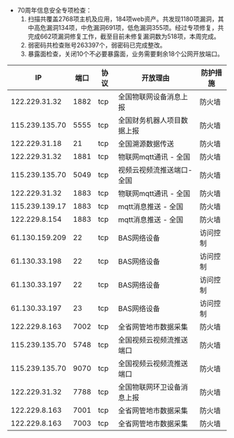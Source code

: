 
- 70周年信息安全专项检查：
  1. 扫描共覆盖2768项主机及应用，184项web资产。共发现1180项漏洞，其中高危漏洞134项，中危漏洞691项，低危漏洞355项。经过专项修复，共完成662项漏洞修复工作，截至目前未修复漏洞数为518项，本周完成。
  1. 弱密码共检查账号263397个，弱密码已完成整改。
  1. 暴露面检查，关闭10个不必要暴露面，业务需要剩余18个公网开放端口。

IP|端口|协议|开放理由|防护措施
--|--|--|----|----
122.229.31.32|1882|tcp|全国物联网设备消息上报 |防火墙
115.239.135.70|5555|tcp|全国财务机器人项目数据上报 |防火墙
122.229.31.18|21|tcp|全国溯源数据传送|防火墙
122.229.31.32|1881|tcp|物联网mqtt通讯 - 全国|防火墙
115.239.135.70|5049|tcp|视频云视频流推送端口-全国|防火墙
122.229.31.32|1883|tcp|物联网mqtt通讯 - 全国|防火墙
115.239.139.17|1883|tcp|mqtt消息推送 - 全国|防火墙
122.229.8.154|1883|tcp|mqtt消息推送 - 全国|防火墙
61.130.159.209|22|tcp|BAS网络设备|访问控制
61.130.33.198|22|tcp|BAS网络设备|访问控制
61.130.33.197|22|tcp|BAS网络设备|访问控制
61.130.33.197|23|tcp|BAS网络设备|访问控制
122.229.8.163|7002|tcp|全省网管地市数据采集|防火墙
115.239.135.70|5748|tcp|全国视频云视频流推送端口|防火墙
115.239.135.70|9070|tcp|全国视频云视频流推送端口|防火墙
122.229.31.32|7788|tcp|全国物联网环卫设备消息上报 |防火墙
122.229.8.163|7001|tcp|全省网管地市数据采集|防火墙
122.229.8.163|7003|tcp|全省网管地市数据采集|防火墙

